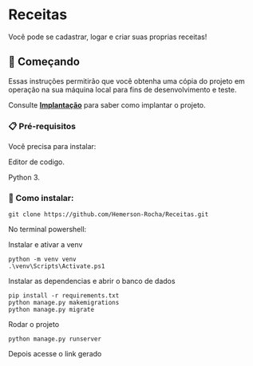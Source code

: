 # Receitas

Você pode se cadastrar, logar e criar suas proprias receitas!

## 🚀 Começando

Essas instruções permitirão que você obtenha uma cópia do projeto em operação na sua máquina local para fins de desenvolvimento e teste.

Consulte **[Implantação](#-implanta%C3%A7%C3%A3o)** para saber como implantar o projeto.

### 📋 Pré-requisitos

Você precisa para instalar:

Editor de codigo. 

Python 3.


### 🔧 Como instalar:


```
git clone https://github.com/Hemerson-Rocha/Receitas.git
```
No terminal powershell:

Instalar e ativar a venv
```
python -m venv venv
.\venv\Scripts\Activate.ps1
```

Instalar as dependencias e abrir o banco de dados
```
pip install -r requirements.txt
python manage.py makemigrations
python manage.py migrate
```

Rodar o projeto
```
python manage.py runserver
```

Depois acesse o link gerado 
